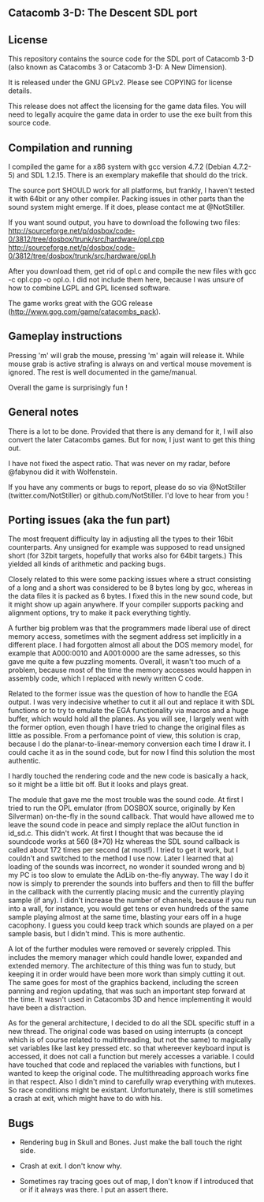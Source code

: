 Catacomb 3-D: The Descent SDL port
----------------------------------

License
-------
This repository contains the source code for the SDL port of Catacomb 3-D (also known as
Catacombs 3 or Catacomb 3-D: A New Dimension). 

It is released under the GNU GPLv2. Please see COPYING for license details.

This release does not affect the licensing for the game data files. You will
need to legally acquire the game data in order to use the exe built from this
source code.


Compilation and running
-------------------------

I compiled the game for a x86 system with gcc version 4.7.2 (Debian 4.7.2-5) and SDL 1.2.15. There is an exemplary makefile that should do the trick.

The source port SHOULD work for all platforms, but frankly, I haven't tested it with 64bit or any other compiler. Packing issues in other parts than the sound system might emerge. If it does, please contact me at @NotStiller.

If you want sound output, you have to download the following two files:
http://sourceforge.net/p/dosbox/code-0/3812/tree/dosbox/trunk/src/hardware/opl.cpp
http://sourceforge.net/p/dosbox/code-0/3812/tree/dosbox/trunk/src/hardware/opl.h

After you download them, get rid of opl.c and compile the new files with gcc -c opl.cpp -o opl.o.
I did not include them here, because I was unsure of how to combine LGPL and GPL licensed software. 

The game works great with the GOG release (http://www.gog.com/game/catacombs_pack).


Gameplay instructions
---------------------

Pressing 'm' will grab the mouse, pressing 'm' again will release it. While mouse grab is active strafing is always on and vertical mouse movement is ignored. The rest is well documented in the game/manual.

Overall the game is surprisingly fun !


General notes
-----------

There is a lot to be done. Provided that there is any demand for it, I will also convert the later Catacombs games. But for now, I just want to get this thing out.

I have not fixed the aspect ratio. That was never on my radar, before @fabynou did it with Wolfenstein.

If you have any comments or bugs to report, please do so via @NotStiller (twitter.com/NotStiller) or github.com/NotStiller. I'd love to hear from you !


Porting issues (aka the fun part)
---------------------------------

The most frequent difficulty lay in adjusting all the types to their 16bit counterparts. Any unsigned for example was supposed to read unsigned short (for 32bit targets, hopefully that works also for 64bit targets.) This yielded all kinds of arithmetic and packing bugs.

Closely related to this were some packing issues where a struct consisting of a long and a short was considered to be 8 bytes long by gcc, whereas in the data files it is packed as 6 bytes. I fixed this in the new sound code, but it might show up again anywhere. If your compiler supports packing and alignment options, try to make it pack everything tightly.

A further big problem was that the programmers made liberal use of direct memory access, sometimes with the segment address set implicitly in a different place. I had forgotten almost all about the DOS memory model, for example that A000:0010 and A001:0000 are the same adresses, so this gave me quite a few puzzling moments. Overall, it wasn't too much of a problem, because most of the time the memory accesses would happen in assembly code, which I replaced with newly written C code.

Related to the former issue was the question of how to handle the EGA output. I was very indecisive whether to cut it all out and replace it with SDL functions or to try to emulate the EGA functionality via macros and a huge buffer, which would hold all the planes. As you will see, I largely went with the former option, even though I have tried to change the original files as little as possible. From a perfomance point of view, this solution is crap, because I do the planar-to-linear-memory conversion each time I draw it. I could cache it as in the sound code, but for now I find this solution the most authentic.

I hardly touched the rendering code and the new code is basically a hack, so it might be a little bit off. But it looks and plays great.

The module that gave me the most trouble was the sound code. At first I tried to run the OPL emulator (from DOSBOX source, originally by Ken Silverman) on-the-fly in the sound callback. That would have allowed me to leave the sound code in peace and simply replace the alOut function in id_sd.c. This didn't work. At first I thought that was because the id soundcode works at 560 (8*70) Hz whereas the SDL sound callback is called about 172 times per second (at most!). I tried to get it work, but I couldn't and switched to the method I use now. Later I learned that a) loading of the sounds was incorrect, no wonder it sounded wrong and b) my PC is too slow to emulate the AdLib on-the-fly anyway. The way I do it now is simply to prerender the sounds into buffers and then to fill the buffer in the callback with the currently placing music and the currently playing sample (if any). I didn't increase the number of channels, because if you run into a wall, for instance, you would get tens or even hundreds of the same sample playing almost at the same time, blasting your ears off in a huge cacophony. I guess you could keep track which sounds are played on a per sample basis, but I didn't mind. This is more authentic.

A lot of the further modules were removed or severely crippled. This includes the memory manager which could handle lower, expanded and extended memory. The architecture of this thing was fun to study, but keeping it in order would have been more work than simply cutting it out. The same goes for most of the graphics backend, including the screen panning and region updating, that was such an important step forward at the time. It wasn't used in Catacombs 3D and hence implementing it would have been a distraction.

As for the general architecture, I decided to do all the SDL specific stuff in a new thread. The original code was based on using interrupts (a concept which is of course related to multithreading, but not the same) to magically set variables like last key pressed etc. so that whereever keyboard input is accessed, it does not call a function but merely accesses a variable. I could have touched that code and replaced the variables with functions, but I wanted to keep the original code. The multithreading approach works fine in that respect.
Also I didn't mind to carefully wrap everything with mutexes. So race conditions might be existant. Unfortunately, there is still sometimes a crash at exit, which might have to do with his.


Bugs
----

- Rendering bug in Skull and Bones. Just make the ball touch the right side.

- Crash at exit. I don't know why.

- Sometimes ray tracing goes out of map, I don't know if I introduced that or if it always was there. I put an assert there.



